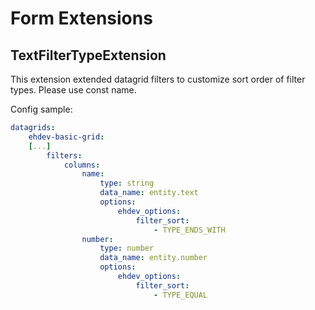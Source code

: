 Form Extensions
===============

TextFilterTypeExtension
-----------------------
This extension extended datagrid filters to customize sort order of filter types. Please use const name.

Config sample:
``` yml
datagrids:
    ehdev-basic-grid:
    [...]
        filters:
            columns:
                name:
                    type: string
                    data_name: entity.text
                    options:
                        ehdev_options:
                            filter_sort:
                                - TYPE_ENDS_WITH
                number:
                    type: number
                    data_name: entity.number
                    options:
                        ehdev_options:
                            filter_sort:
                                - TYPE_EQUAL
```
